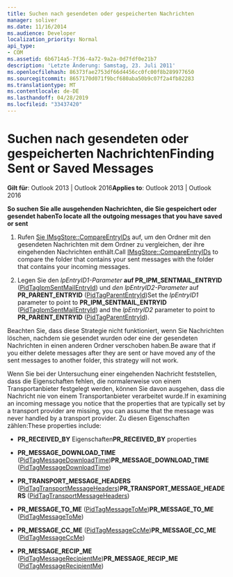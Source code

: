 ```yaml
---
title: Suchen nach gesendeten oder gespeicherten Nachrichten
manager: soliver
ms.date: 11/16/2014
ms.audience: Developer
localization_priority: Normal
api_type:
- COM
ms.assetid: 6b6714a5-7f36-4a72-9a2a-0d7fdf0e21b7
description: 'Letzte Änderung: Samstag, 23. Juli 2011'
ms.openlocfilehash: 86373fae2753df66d4456cc0fc00f8b289977650
ms.sourcegitcommit: 8657170d071f9bcf680aba50b9c07f2a4fb82283
ms.translationtype: MT
ms.contentlocale: de-DE
ms.lasthandoff: 04/28/2019
ms.locfileid: "33437420"
---
```

# <a name="finding-sent-or-saved-messages"></a><span data-ttu-id="dc2c1-103">Suchen nach gesendeten oder gespeicherten Nachrichten</span><span class="sxs-lookup"><span data-stu-id="dc2c1-103">Finding Sent or Saved Messages</span></span>

  
  
<span data-ttu-id="dc2c1-104">**Gilt für**: Outlook 2013 | Outlook 2016</span><span class="sxs-lookup"><span data-stu-id="dc2c1-104">**Applies to**: Outlook 2013 | Outlook 2016</span></span> 
  
 <span data-ttu-id="dc2c1-105">**So suchen Sie alle ausgehenden Nachrichten, die Sie gespeichert oder gesendet haben**</span><span class="sxs-lookup"><span data-stu-id="dc2c1-105">**To locate all the outgoing messages that you have saved or sent**</span></span>
  
1. <span data-ttu-id="dc2c1-106">Rufen [Sie IMsgStore::CompareEntryIDs](imsgstore-compareentryids.md) auf, um den Ordner mit den gesendeten Nachrichten mit dem Ordner zu vergleichen, der ihre eingehenden Nachrichten enthält.</span><span class="sxs-lookup"><span data-stu-id="dc2c1-106">Call [IMsgStore::CompareEntryIDs](imsgstore-compareentryids.md) to compare the folder that contains your sent messages with the folder that contains your incoming messages.</span></span> 
    
2. <span data-ttu-id="dc2c1-107">Legen Sie den  _lpEntryID1-Parameter_ **auf PR_IPM_SENTMAIL_ENTRYID** ([PidTagIpmSentMailEntryId](pidtagipmsentmailentryid-canonical-property.md)) und  _den lpEntryID2-Parameter_ auf **PR_PARENT_ENTRYID** ([PidTagParentEntryId](pidtagparententryid-canonical-property.md))</span><span class="sxs-lookup"><span data-stu-id="dc2c1-107">Set the  _lpEntryID1_ parameter to point to **PR_IPM_SENTMAIL_ENTRYID** ([PidTagIpmSentMailEntryId](pidtagipmsentmailentryid-canonical-property.md)) and the  _lpEntryID2_ parameter to point to **PR_PARENT_ENTRYID** ([PidTagParentEntryId](pidtagparententryid-canonical-property.md)).</span></span>
    
<span data-ttu-id="dc2c1-108">Beachten Sie, dass diese Strategie nicht funktioniert, wenn Sie Nachrichten löschen, nachdem sie gesendet wurden oder eine der gesendeten Nachrichten in einen anderen Ordner verschoben haben.</span><span class="sxs-lookup"><span data-stu-id="dc2c1-108">Be aware that if you either delete messages after they are sent or have moved any of the sent messages to another folder, this strategy will not work.</span></span> 
  
<span data-ttu-id="dc2c1-109">Wenn Sie bei der Untersuchung einer eingehenden Nachricht feststellen, dass die Eigenschaften fehlen, die normalerweise von einem Transportanbieter festgelegt werden, können Sie davon ausgehen, dass die Nachricht nie von einem Transportanbieter verarbeitet wurde.</span><span class="sxs-lookup"><span data-stu-id="dc2c1-109">If in examining an incoming message you notice that the properties that are typically set by a transport provider are missing, you can assume that the message was never handled by a transport provider.</span></span> <span data-ttu-id="dc2c1-110">Zu diesen Eigenschaften zählen:</span><span class="sxs-lookup"><span data-stu-id="dc2c1-110">These properties include:</span></span>
  
- <span data-ttu-id="dc2c1-111">**PR_RECEIVED_BY** Eigenschaften</span><span class="sxs-lookup"><span data-stu-id="dc2c1-111">**PR_RECEIVED_BY** properties</span></span> 
    
- <span data-ttu-id="dc2c1-112">**PR_MESSAGE_DOWNLOAD_TIME** ([PidTagMessageDownloadTime](pidtagmessagedownloadtime-canonical-property.md))</span><span class="sxs-lookup"><span data-stu-id="dc2c1-112">**PR_MESSAGE_DOWNLOAD_TIME** ([PidTagMessageDownloadTime](pidtagmessagedownloadtime-canonical-property.md))</span></span>
    
- <span data-ttu-id="dc2c1-113">**PR_TRANSPORT_MESSAGE_HEADERS** ([PidTagTransportMessageHeaders](pidtagtransportmessageheaders-canonical-property.md))</span><span class="sxs-lookup"><span data-stu-id="dc2c1-113">**PR_TRANSPORT_MESSAGE_HEADERS** ([PidTagTransportMessageHeaders](pidtagtransportmessageheaders-canonical-property.md))</span></span>
    
- <span data-ttu-id="dc2c1-114">**PR_MESSAGE_TO_ME** ([PidTagMessageToMe](pidtagmessagetome-canonical-property.md))</span><span class="sxs-lookup"><span data-stu-id="dc2c1-114">**PR_MESSAGE_TO_ME** ([PidTagMessageToMe](pidtagmessagetome-canonical-property.md))</span></span>
    
- <span data-ttu-id="dc2c1-115">**PR_MESSAGE_CC_ME** ([PidTagMessageCcMe](pidtagmessageccme-canonical-property.md))</span><span class="sxs-lookup"><span data-stu-id="dc2c1-115">**PR_MESSAGE_CC_ME** ([PidTagMessageCcMe](pidtagmessageccme-canonical-property.md))</span></span>
    
- <span data-ttu-id="dc2c1-116">**PR_MESSAGE_RECIP_ME** ([PidTagMessageRecipientMe](pidtagmessagerecipientme-canonical-property.md))</span><span class="sxs-lookup"><span data-stu-id="dc2c1-116">**PR_MESSAGE_RECIP_ME** ([PidTagMessageRecipientMe](pidtagmessagerecipientme-canonical-property.md))</span></span>
    

